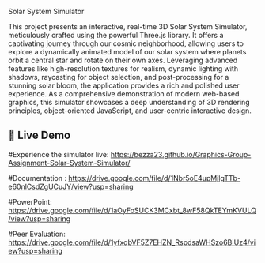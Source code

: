 Solar System Simulator

This project presents an interactive, real-time 3D Solar System Simulator, meticulously crafted using the powerful Three.js library. It offers a captivating journey through our cosmic neighborhood, allowing users to explore a dynamically animated model of our solar system where planets orbit a central star and rotate on their own axes. Leveraging advanced features like high-resolution textures for realism, dynamic lighting with shadows, raycasting for object selection, and post-processing for a stunning solar bloom, the application provides a rich and polished user experience. As a comprehensive demonstration of modern web-based graphics, this simulator showcases a deep understanding of 3D rendering principles, object-oriented JavaScript, and user-centric interactive design.

## 🚀 Live Demo

#Experience the simulator live: https://bezza23.github.io/Graphics-Group-Assignment-Solar-System-Simulator/

#Documentation : https://drive.google.com/file/d/1Nbr5oE4upMjlgTTb-e60nlCsdZgUCuJY/view?usp=sharing

#PowerPoint: https://drive.google.com/file/d/1aOyFoSUCK3MCxbt_8wF58QkTEYmKVULQ/view?usp=sharing

#Peer Evaluation: https://drive.google.com/file/d/1yfxqbVF5Z7EHZN_RspdsaWHSzo6BIUz4/view?usp=sharing
